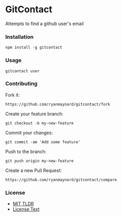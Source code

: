 # GitContact

Attempts to find a github user's email

### Installation

`npm install -g gitcontact`


###  Usage

`gitcontact user`

### Contributing

Fork it:

`https://github.com/ryanmaynard/gitcontact/fork`

Create your feature branch:

`git checkout -b my-new-feature`

Commit your changes:

`git commit -am 'Add some feature'`

Push to the branch:

`git push origin my-new-feature`

Create a new Pull Request:

`https://github.com/ryanmaynard/gitcontact/compare`


### License

* [MIT TLDR][mit]
* [License Text][license]



[mit]: https://tldrlegal.com/license/mit-license
[license]: https://github.com/ryanmaynard/gitcontact/blob/master/LICENSE